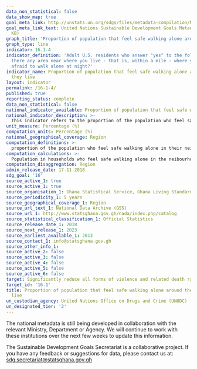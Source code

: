```yaml
---
data_non_statistical: false
data_show_map: true
goal_meta_link: http://unstats.un.org/sdgs/files/metadata-compilation/Metadata-Goal-16.pdf
goal_meta_link_text: United Nations Sustainable Development Goals Metadata (PDF 213
  KB)
graph_title: 'Proportion of population that feel safe walking alone around the area they live'
graph_type: line
indicator: 16.1.4
indicator_definition: 'Adult U.S. residents who answer "yes" to the following: Is
  there any area near where you live - that is, within a mile - where you would be
  afraid to walk alone at night?'
indicator_name: Proportion of population that feel safe walking alone around the area
  they live
layout: indicator
permalink: /16-1-4/
published: true
reporting_status: complete
data_non_statistical: false
national_indicator_available: Proportion of population that feel safe walking alone around the area they live
national_indicator_description: >-
  This indicator refers to the proportion of the population who feel safe walking alone in their neighbourhood at night.
unit_measure: Percentage (%)
computation_units: Percentage (%)
national_geographical_coverage: Region
computation_definitions: >-
  proportion of the population who feel safe walking alone in their neighbourhood at night.
computation_calculations: >-
  Population in households who feel safe walking alone in the neibourhood at night divided by population living in households and multiplied by 100
computation_disaggregation: Region
admin_release_date: 17-11-2018
sdg_goal: '16'
source_active_1: true
source_active_1: true
source_organisation_1: Ghana Statistical Service, Ghana Living Standards Survey, 2017
source_periodicity_1: 5 years 
source_geographical_coverage_1: Region
source_url_text_1: National Data Archive (GSS)
source_url_1: http://www.statsghana.gov.gh/nada/index.php/catalog
source_statistical_classification_1: Official Statistics
source_release_date_1: 2018
source_next_release_1: 2023
source_earliest_available_1: 2013
source_contact_1: info@statsghana.gov.gh
source_other_info_1:
source_active_2: false
source_active_3: false
source_active_4: false
source_active_5: false
source_active_6: false
target: Significantly reduce all forms of violence and related death rates everywhere
target_id: '16.1'
title: Proportion of population that feel safe walking alone around the area they
  live
un_custodian_agency: United Nations Office on Drugs and Crime (UNODC)
un_designated_tier: '2'
---
```

The national metadata is still being developed in collaboration with the relevant Ministry, Department or Agency.  We will continue to work with these institutions over the next few weeks to update this information.

The Sustainable Development Goals Secretariat is a collaborative project. If you have any feedback or suggestions for data, please contact us at: sdg.secretariat@statsghana.gov.gh
